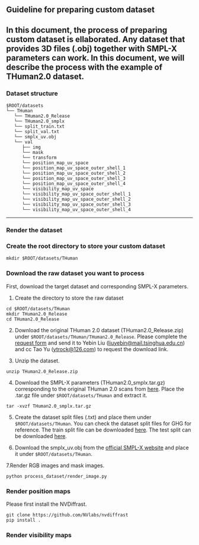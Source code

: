 ## Guideline for preparing custom dataset
In this document, the process of preparing custom dataset is ellaborated.
Any dataset that provides 3D files (.obj) together with SMPL-X parameters can work.
In this document, we will describe the process with the example of THuman2.0 dataset.
---

### Dataset structure
```
$ROOT/datasets
└── THuman
   └── THuman2.0_Release
   └── THuman2.0_smplx   
   └── split_train.txt
   └── split_val.txt
   └── smplx_uv.obj  
   └── val 
      ├── img
      └── mask
      └── transform   
      └── position_map_uv_space
      └── position_map_uv_space_outer_shell_1
      └── position_map_uv_space_outer_shell_2
      └── position_map_uv_space_outer_shell_3
      └── position_map_uv_space_outer_shell_4
      └── visibility_map_uv_space
      └── visibility_map_uv_space_outer_shell_1
      └── visibility_map_uv_space_outer_shell_2
      └── visibility_map_uv_space_outer_shell_3
      └── visibility_map_uv_space_outer_shell_4         
```

---
### Render the dataset

### Create the root directory to store your custom dataset
```
mkdir $ROOT/datasets/THuman
```
### Download the raw dataset you want to process
First, download the target dataset and corresponding SMPL-X parameters.

1. Create the directory to store the raw dataset
```
cd $ROOT/datasets/THuman
mkdir THuman2.0_Release
cd THuman2.0_Release
```

2. Download the original THuman 2.0 dataset (THuman2.0_Release.zip) under `$ROOT/datasets/THuman/THuman2.0_Release`. Please complete the [request form](https://github.com/ytrock/THuman2.0-Dataset/blob/main/THUman2.0_Agreement.pdf) and send it to Yebin Liu (liuyebin@mail.tsinghua.edu.cn) and cc Tao Yu (ytrock@126.com) to request the download link.


3. Unzip the dataset.
```
unzip THuman2.0_Release.zip
```

4. Download the SMPL-X parameters (THuman2.0_smplx.tar.gz) corresponding to the original THuman 2.0 scans from [here](https://1drv.ms/u/s!Aq9xVNM_DjPG5SRFHnNVe5jQSRiv?e=QjhCAM).
Place the .tar.gz file under `$ROOT/datasets/THuman` and extract it.
```
tar -xvzf THuman2.0_smplx.tar.gz
```


5. Create the dataset split files (.txt) and place them under `$ROOT/datasets/THuman`.
You can check the dataset split files for GHG for reference.
The train split file can be downloaded [here](https://1drv.ms/t/s!Aq9xVNM_DjPG5TxZr5_kqBheaENR?e=cdkcaM). 
The test split can be downloaded [here](https://1drv.ms/t/s!Aq9xVNM_DjPG5TtjUHtwVNegpv05?e=xiUl6e).

6. Download the smplx_uv.obj from the [official SMPL-X website](https://smpl-x.is.tue.mpg.de/) and place it under `$ROOT/datasets/THuman`.

7.Render RGB images and mask images.
```
python process_dataset/render_image.py
```

### Render position maps
Please first install the NVDiffrast.
```
git clone https://github.com/NVlabs/nvdiffrast
pip install .
```


### Render visibility maps








